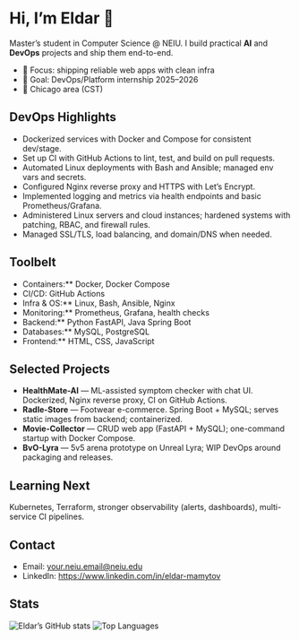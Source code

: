 # Hi, I’m Eldar 👋

Master’s student in Computer Science @ NEIU. I build practical **AI** and **DevOps** projects and ship them end-to-end.

- 🎯 Focus: shipping reliable web apps with clean infra
- 🚀 Goal: DevOps/Platform internship 2025–2026
- 📍 Chicago area (CST)

## DevOps Highlights
- Dockerized services with Docker and Compose for consistent dev/stage.
- Set up CI with GitHub Actions to lint, test, and build on pull requests.
- Automated Linux deployments with Bash and Ansible; managed env vars and secrets.
- Configured Nginx reverse proxy and HTTPS with Let’s Encrypt.
- Implemented logging and metrics via health endpoints and basic Prometheus/Grafana.
- Administered Linux servers and cloud instances; hardened systems with patching, RBAC, and firewall rules.
- Managed SSL/TLS, load balancing, and domain/DNS when needed.

## Toolbelt
- Containers:** Docker, Docker Compose
- CI/CD: GitHub Actions  
- Infra & OS:** Linux, Bash, Ansible, Nginx  
- Monitoring:** Prometheus, Grafana, health checks  
- Backend:** Python FastAPI, Java Spring Boot  
- Databases:** MySQL, PostgreSQL  
- Frontend:** HTML, CSS, JavaScript

## Selected Projects
- **HealthMate-AI** — ML-assisted symptom checker with chat UI. Dockerized, Nginx reverse proxy, CI on GitHub Actions.
- **Radle-Store** — Footwear e-commerce. Spring Boot + MySQL; serves static images from backend; containerized.
- **Movie-Collector** — CRUD web app (FastAPI + MySQL); one-command startup with Docker Compose.
- **BvO-Lyra** — 5v5 arena prototype on Unreal Lyra; WIP DevOps around packaging and releases.

## Learning Next
Kubernetes, Terraform, stronger observability (alerts, dashboards), multi-service CI pipelines.

## Contact
- Email: your.neiu.email@neiu.edu
- LinkedIn: https://www.linkedin.com/in/eldar-mamytov

## Stats
![Eldar’s GitHub stats](https://github-readme-stats.vercel.app/api?username=eldar-mamytov&show_icons=true&count_private=true)
![Top Languages](https://github-readme-stats.vercel.app/api/top-langs/?username=eldar-mamytov&layout=compact)
